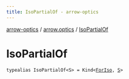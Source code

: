 ```yaml
---
title: IsoPartialOf - arrow-optics
---
```


[arrow-optics](../index.html) / [arrow.optics](index.html) / [IsoPartialOf](./-iso-partial-of.html)

# IsoPartialOf

`typealias IsoPartialOf<S> = Kind<`[`ForIso`](-for-iso.html)`, `[`S`](-iso-partial-of.html#S)`>`